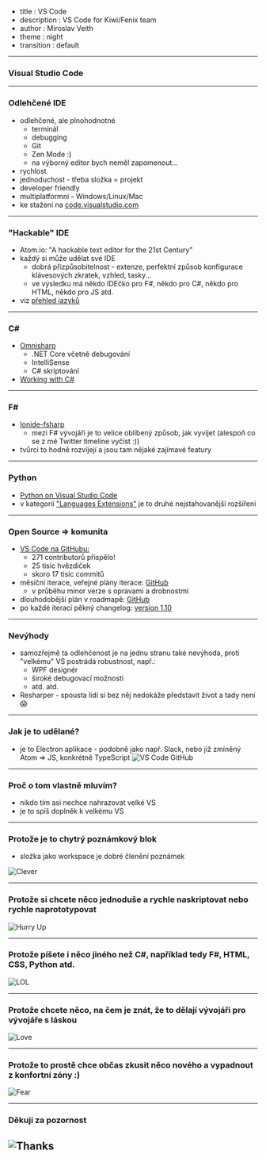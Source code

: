 - title : VS Code 
- description : VS Code for Kiwi/Fenix team
- author : Miroslav Veith
- theme : night
- transition : default

***

### Visual Studio Code

***

### Odlehčené IDE
- odlehčené, ale plnohodnotné
    - terminál
    - debugging
    - Git
    - Zen Mode :)
    - na výborný editor bych neměl zapomenout...
- rychlost
- jednoduchost - třeba složka = projekt
- developer friendly
- multiplatformní - Windows/Linux/Mac
- ke stažení na [code.visualstudio.com](https://code.visualstudio.com/)
    
***

### "Hackable" IDE
- Atom.io: "A hackable text editor for the 21st Century"
- každý si může udělat své IDE
    - dobrá přizpůsobitelnost - extenze, perfektní způsob konfigurace klávesových zkratek, vzhled, tasky...
    - ve výsledku má někdo IDEčko pro F#, někdo pro C#, někdo pro HTML, někdo pro JS atd.
 - viz [přehled jazyků](https://code.visualstudio.com/docs/languages/overview)

---

### C#
 - [Omnisharp](https://marketplace.visualstudio.com/items?itemName=ms-vscode.csharp)
    - .NET Core včetně debugování
    - IntelliSense
    - C# skriptování
 - [Working with C#](https://code.visualstudio.com/docs/languages/csharp)

---

### F#
 - [Ionide-fsharp](https://marketplace.visualstudio.com/items?itemName=Ionide.Ionide-fsharp)
    - mezi F# vývojáři je to velice oblíbený způsob, jak vyvíjet (alespoň co se z mé Twitter timeline vyčíst :))
 - tvůrci to hodně rozvíjejí a jsou tam nějaké zajímavé featury

---

### Python
 - [Python on Visual Studio Code](https://code.visualstudio.com/docs/languages/python)
 - v kategorii ["Languages Extensions"](https://marketplace.visualstudio.com/search?target=VSCode&category=Languages&sortBy=Downloads) je to druhé nejstahovanější rozšíření

***

### Open Source => komunita
- [VS Code na GitHubu:](https://github.com/Microsoft/vscode)
    - 271 contributorů přispělo!
    - 25 tisíc hvězdiček
    - skoro 17 tisíc commitů
- měsíční iterace, veřejné plány iterace: [GitHub](https://github.com/Microsoft/vscode/issues/21923)
    - v průběhu minor verze s opravami a drobnostmi
- dlouhodobější plán v roadmapě: [GitHub](https://github.com/Microsoft/vscode/wiki/Roadmap)
- po každé iteraci pěkný changelog: [version 1.10](https://code.visualstudio.com/updates/v1_10)

***

### Nevýhody
 - samozřejmě ta odlehčenost je na jednu stranu také nevýhoda, proti "velkému" VS postrádá robustnost, např.:
    - WPF designér
    - široké debugovací možnosti
    - atd. atd.
 - Resharper - spousta lidí si bez něj nedokáže představit život a tady není :scream:

***

### Jak je to udělané?
 - je to Electron aplikace - podobně jako např. Slack, nebo již zmíněný Atom
    => JS, konkrétně TypeScript
![VS Code GitHub](../images/vsCode_github.png)

***

### Proč o tom vlastně mluvím?
 - nikdo tím asi nechce nahrazovat velké VS
 - je to spíš doplněk k velkému VS

---

### Protože je to chytrý poznámkový blok 
  - složka jako workspace je dobré členění poznámek

![Clever](https://media.giphy.com/media/qUP0UsfjzNYxa/giphy.gif)

---

### Protože si chcete něco jednoduše a rychle naskriptovat nebo rychle naprototypovat
![Hurry Up](https://media.giphy.com/media/JzOyy8vKMCwvK/giphy.gif)

---

### Protože píšete i něco jiného než C#, například tedy F#, HTML, CSS, Python atd.
![LOL](https://media.giphy.com/media/O5NyCibf93upy/giphy.gif)

---

### Protože chcete něco, na čem je znát, že to dělají vývojáři pro vývojáře s láskou
![Love](https://media.giphy.com/media/3o7bu9yMmZGkfPPqN2/giphy.gif)

---

### Protože to prostě chce občas zkusit něco nového a vypadnout z konfortní zóny :)
![Fear](https://media.giphy.com/media/14xGR77eAuyHJu/giphy.gif)

***

### Děkuji za pozornost
![Thanks](https://media.giphy.com/media/5xtDarmwsuR9sDRObyU/giphy.gif)
---
